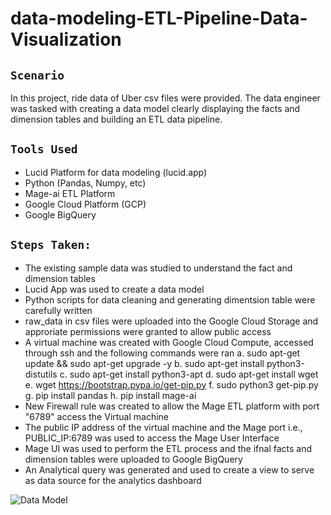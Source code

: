 # data-modeling-ETL-Pipeline-Data-Visualization

## `Scenario`
In this project, ride data of Uber csv files were provided. The data engineer was tasked with creating a data model clearly displaying the facts and dimension tables and building an ETL data pipeline.

## `Tools Used`
- Lucid Platform for data modeling (lucid.app)
- Python (Pandas, Numpy, etc)
- Mage-ai ETL Platform
- Google Cloud Platform (GCP)
- Google BigQuery



## `Steps Taken:`
- The existing sample data was studied to understand the fact and dimension tables
- Lucid App was used to create a data model 
- Python scripts for data cleaning and generating dimentsion table were carefully written
- raw_data in csv files were uploaded into the Google Cloud Storage and approriate permissions were granted to allow public access
- A virtual machine was created with Google Cloud Compute, accessed through ssh and the following commands were ran
  a. sudo apt-get update && sudo apt-get upgrade -y
  b. sudo apt-get install python3-distutils
  c. sudo apt-get install python3-apt
  d. sudo apt-get install wget
  e. wget https://bootstrap.pypa.io/get-pip.py
  f. sudo python3 get-pip.py
  g. pip install pandas
  h. pip install mage-ai
- New Firewall rule was created to allow the Mage ETL platform with port "6789" access the Virtual machine
- The public IP address of the virtual machine and the Mage port i.e., PUBLIC_IP:6789 was used to access the Mage User Interface
- Mage UI was used to perform the ETL process and the ifnal facts and dimension tables were uploaded to Google BigQuery
- An Analytical query was generated and used to create a view to serve as data source for the analytics dashboard

![Data Model](https://github.com/Arshavin023/Data-Modeling-ETL-Pipeline-Data-Visualization/assets/77532336/aa2d42fa-a52a-42e1-a74d-fdfd7a7dab68)
